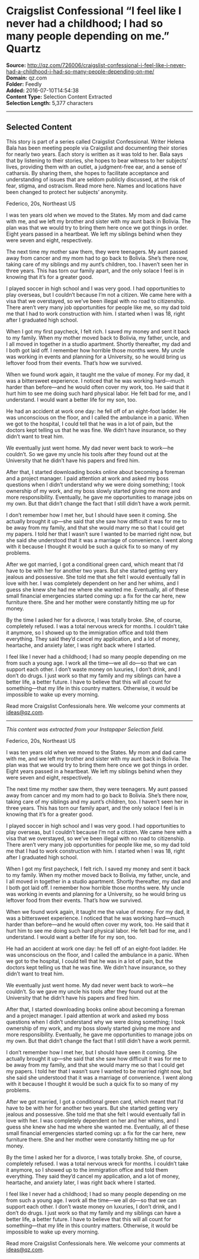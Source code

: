 # Craigslist Confessional “I feel like I never had a childhood; I had so many people depending on me.” Quartz

**Source:** http://qz.com/726006/craigslist-confessional-i-feel-like-i-never-had-a-childhood-i-had-so-many-people-depending-on-me/  
**Domain:** qz.com  
**Folder:** Feedly  
**Added:** 2016-07-10T14:54:38  
**Content Type:** Selection Content Extracted  
**Selection Length:** 5,377 characters  


---

## Selected Content

This story is part of a series called Craigslist Confessional. Writer Helena Bala has been meeting people via Craigslist and documenting their stories for nearly two years. Each story is written as it was told to her. Bala says that by listening to their stories, she hopes to bear witness to her subjects’ lives, providing them with an outlet, a judgment-free ear, and a sense of catharsis. By sharing them, she hopes to facilitate acceptance and understanding of issues that are seldom publicly discussed, at the risk of fear, stigma, and ostracism. Read more here. Names and locations have been changed to protect her subjects’ anonymity.

Federico, 20s, Northeast US

I was ten years old when we moved to the States. My mom and dad came with me, and we left my brother and sister with my aunt back in Bolivia. The plan was that we would try to bring them here once we got things in order. Eight years passed in a heartbeat. We left my siblings behind when they were seven and eight, respectively.

The next time my mother saw them, they were teenagers. My aunt passed away from cancer and my mom had to go back to Bolivia. She’s there now, taking care of my siblings and my aunt’s children, too. I haven’t seen her in three years. This has torn our family apart, and the only solace I feel is in knowing that it’s for a greater good.

I played soccer in high school and I was very good. I had opportunities to play overseas, but I couldn’t because I’m not a citizen. We came here with a visa that we overstayed, so we’ve been illegal with no road to citizenship. There aren’t very many job opportunities for people like me, so my dad told me that I had to work construction with him. I started when I was 18, right after I graduated high school.

When I got my first paycheck, I felt rich. I saved my money and sent it back to my family. When my mother moved back to Bolivia, my father, uncle, and I all moved in together in a studio apartment. Shortly thereafter, my dad and I both got laid off. I remember how horrible those months were. My uncle was working in events and planning for a University, so he would bring us leftover food from their events. That’s how we survived.

When we found work again, it taught me the value of money. For my dad, it was a bittersweet experience. I noticed that he was working hard—much harder than before—and he would often cover my work, too. He said that it hurt him to see me doing such hard physical labor. He felt bad for me, and I understand. I would want a better life for my son, too.

He had an accident at work one day: he fell off of an eight-foot ladder. He was unconscious on the floor, and I called the ambulance in a panic. When we got to the hospital, I could tell that he was in a lot of pain, but the doctors kept telling us that he was fine. We didn’t have insurance, so they didn’t want to treat him.

We eventually just went home. My dad never went back to work—he couldn’t. So we gave my uncle his tools after they found out at the University that he didn’t have his papers and fired him.

After that, I started downloading books online about becoming a foreman and a project manager. I paid attention at work and asked my boss questions when I didn’t understand why we were doing something; I took ownership of my work, and my boss slowly started giving me more and more responsibility. Eventually, he gave me opportunities to manage jobs on my own. But that didn’t change the fact that I still didn’t have a work permit.

I don’t remember how I met her, but I should have seen it coming. She actually brought it up—she said that she saw how difficult it was for me to be away from my family, and that she would marry me so that I could get my papers. I told her that I wasn’t sure I wanted to be married right now, but she said she understood that it was a marriage of convenience. I went along with it because I thought it would be such a quick fix to so many of my problems.

After we got married, I got a conditional green card, which meant that I’d have to be with her for another two years. But she started getting very jealous and possessive. She told me that she felt I would eventually fall in love with her. I was completely dependent on her and her whims, and I guess she knew she had me where she wanted me. Eventually, all of these small financial emergencies started coming up: a fix for the car here, new furniture there. She and her mother were constantly hitting me up for money.

By the time I asked her for a divorce, I was totally broke. She, of course, completely refused. I was a total nervous wreck for months. I couldn’t take it anymore, so I showed up to the immigration office and told them everything. They said they’d cancel my application, and a lot of money, heartache, and anxiety later, I was right back where I started.

I feel like I never had a childhood; I had so many people depending on me from such a young age. I work all the time—we all do—so that we can support each other. I don’t waste money on luxuries, I don’t drink, and I don’t do drugs. I just work so that my family and my siblings can have a better life, a better future. I have to believe that this will all count for something—that my life in this country matters. Otherwise, it would be impossible to wake up every morning.

Read more Craigslist Confessionals here. We welcome your comments at ideas@qz.com.

---

*This content was extracted from your Instapaper Selection field.*

Federico, 20s, Northeast US

I was ten years old when we moved to the States. My mom and dad came with me, and we left my brother and sister with my aunt back in Bolivia. The plan was that we would try to bring them here once we got things in order. Eight years passed in a heartbeat. We left my siblings behind when they were seven and eight, respectively.

The next time my mother saw them, they were teenagers. My aunt passed away from cancer and my mom had to go back to Bolivia. She’s there now, taking care of my siblings and my aunt’s children, too. I haven’t seen her in three years. This has torn our family apart, and the only solace I feel is in knowing that it’s for a greater good.

I played soccer in high school and I was very good. I had opportunities to play overseas, but I couldn’t because I’m not a citizen. We came here with a visa that we overstayed, so we’ve been illegal with no road to citizenship. There aren’t very many job opportunities for people like me, so my dad told me that I had to work construction with him. I started when I was 18, right after I graduated high school.

When I got my first paycheck, I felt rich. I saved my money and sent it back to my family. When my mother moved back to Bolivia, my father, uncle, and I all moved in together in a studio apartment. Shortly thereafter, my dad and I both got laid off. I remember how horrible those months were. My uncle was working in events and planning for a University, so he would bring us leftover food from their events. That’s how we survived.

When we found work again, it taught me the value of money. For my dad, it was a bittersweet experience. I noticed that he was working hard—much harder than before—and he would often cover my work, too. He said that it hurt him to see me doing such hard physical labor. He felt bad for me, and I understand. I would want a better life for my son, too.

He had an accident at work one day: he fell off of an eight-foot ladder. He was unconscious on the floor, and I called the ambulance in a panic. When we got to the hospital, I could tell that he was in a lot of pain, but the doctors kept telling us that he was fine. We didn’t have insurance, so they didn’t want to treat him.

We eventually just went home. My dad never went back to work—he couldn’t. So we gave my uncle his tools after they found out at the University that he didn’t have his papers and fired him.

After that, I started downloading books online about becoming a foreman and a project manager. I paid attention at work and asked my boss questions when I didn’t understand why we were doing something; I took ownership of my work, and my boss slowly started giving me more and more responsibility. Eventually, he gave me opportunities to manage jobs on my own. But that didn’t change the fact that I still didn’t have a work permit.

I don’t remember how I met her, but I should have seen it coming. She actually brought it up—she said that she saw how difficult it was for me to be away from my family, and that she would marry me so that I could get my papers. I told her that I wasn’t sure I wanted to be married right now, but she said she understood that it was a marriage of convenience. I went along with it because I thought it would be such a quick fix to so many of my problems.

After we got married, I got a conditional green card, which meant that I’d have to be with her for another two years. But she started getting very jealous and possessive. She told me that she felt I would eventually fall in love with her. I was completely dependent on her and her whims, and I guess she knew she had me where she wanted me. Eventually, all of these small financial emergencies started coming up: a fix for the car here, new furniture there. She and her mother were constantly hitting me up for money.

By the time I asked her for a divorce, I was totally broke. She, of course, completely refused. I was a total nervous wreck for months. I couldn’t take it anymore, so I showed up to the immigration office and told them everything. They said they’d cancel my application, and a lot of money, heartache, and anxiety later, I was right back where I started.

I feel like I never had a childhood; I had so many people depending on me from such a young age. I work all the time—we all do—so that we can support each other. I don’t waste money on luxuries, I don’t drink, and I don’t do drugs. I just work so that my family and my siblings can have a better life, a better future. I have to believe that this will all count for something—that my life in this country matters. Otherwise, it would be impossible to wake up every morning.

Read more Craigslist Confessionals here. We welcome your comments at ideas@qz.com.
